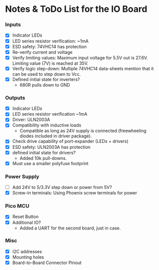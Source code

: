 Notes & ToDo List for the IO Board
==================================

### Inputs
- [x] Indicator LEDs
- [x] LED series resistor verification: ~1mA
- [x] ESD safety: 74VHC14 has protection
- [x] Re-verify current and voltage
- [x] Verify limiting values: Maximum input voltage for 5.5V out is 27.6V.
  Limiting value (7V) is reached at 35V.
- [x] Verify logic step-down:  Multiple 74VHC14 data-sheets mention that it can
  be used to step down to Vcc.
- [x] Defined initial state for inverters?
  - 680R pulls down to GND

### Outputs
- [x] Indicator LEDs
- [x] LED series resistor verification ~1mA
- [x] Driver: ULN2003A
- [x] Compatibility with inductive loads
  - Compatible as long as 24V supply is connected (freewheeling diodes included
    in driver package).
- [x] Check drive capability of port-expander (LEDs + drivers)
- [x] ESD safety: ULN2003A has protection
- [x] defined initial state for drivers?
  - Added 10k pull-downs.
- [x] Must use a smaller polyfuse footprint

### Power Supply
- [ ] Add 24V to 5/3.3V step down or power from 5V?
- [x] Screw-in terminals: Using Phoenix screw terminals for power

### Pico MCU
- [x] Reset Button
- [x] Additional IO?
  - Added a UART for the second board, just in case.

### Misc
- [x] I2C addresses
- [x] Mounting holes
- [x] Board-to-Board Connector Pinout
